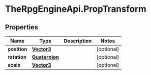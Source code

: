# TheRpgEngineApi.PropTransform

## Properties

Name | Type | Description | Notes
------------ | ------------- | ------------- | -------------
**position** | [**Vector3**](Vector3.md) |  | [optional] 
**rotation** | [**Quaternion**](Quaternion.md) |  | [optional] 
**scale** | [**Vector3**](Vector3.md) |  | [optional] 


